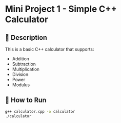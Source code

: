 # Mini Project 1 - Simple C++ Calculator

## 📌 Description
This is a basic C++ calculator that supports:
- Addition
- Subtraction
- Multiplication
- Division
- Power
- Modulus

## 🚀 How to Run
```bash
g++ calculator.cpp -o calculator
./calculator
